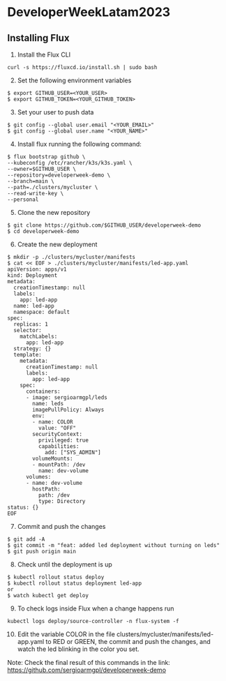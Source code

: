 # DeveloperWeekLatam2023

## Installing Flux
1. Install the Flux CLI
```
curl -s https://fluxcd.io/install.sh | sudo bash
```

2. Set the following environment variables
```
$ export GITHUB_USER=<YOUR_USER>
$ export GITHUB_TOKEN=<YOUR_GITHUB_TOKEN>
```

3. Set your user to push data
```
$ git config --global user.email "<YOUR_EMAIL>"
$ git config --global user.name "<YOUR_NAME>"
```

4. Install flux running the following command:
```
$ flux bootstrap github \
--kubeconfig /etc/rancher/k3s/k3s.yaml \
--owner=$GITHUB_USER \
--repository=developerweek-demo \
--branch=main \
--path=./clusters/mycluster \
--read-write-key \
--personal
```

5. Clone the new repository 
```
$ git clone https://github.com/$GITHUB_USER/developerweek-demo
$ cd developerweek-demo
```

6. Create the new deployment
```
$ mkdir -p ./clusters/mycluster/manifests
$ cat << EOF > ./clusters/mycluster/manifests/led-app.yaml
apiVersion: apps/v1
kind: Deployment
metadata:
  creationTimestamp: null
  labels:
    app: led-app
  name: led-app
  namespace: default
spec:
  replicas: 1
  selector:
    matchLabels:
      app: led-app
  strategy: {}
  template:
    metadata:
      creationTimestamp: null
      labels:
        app: led-app
    spec:
      containers:
      - image: sergioarmgpl/leds
        name: leds
        imagePullPolicy: Always
        env:
        - name: COLOR
          value: "OFF"
        securityContext:
          privileged: true
          capabilities:
            add: ["SYS_ADMIN"]
        volumeMounts:
        - mountPath: /dev
          name: dev-volume
      volumes:
      - name: dev-volume
        hostPath:
          path: /dev
          type: Directory
status: {}
EOF
```


7. Commit and push the changes
```
$ git add -A
$ git commit -m "feat: added led deployment without turning on leds"
$ git push origin main
```

8. Check until the deployment is up
```
$ kubectl rollout status deploy
$ kubectl rollout status deployment led-app
or
$ watch kubectl get deploy
```

9. To check logs inside Flux when a change happens run
```
kubectl logs deploy/source-controller -n flux-system -f
```


10. Edit the variable COLOR in the file clusters/mycluster/manifests/led-app.yaml to RED or GREEN, the commit and push the changes, and watch the led blinking in the 
color you set.

Note: Check the final result of this commands in the link: https://github.com/sergioarmgpl/developerweek-demo
